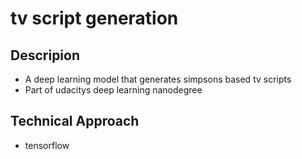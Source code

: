 # tv script generation

## Descripion

-   A deep learning model that generates simpsons based tv scripts
-   Part of udacitys deep learning nanodegree

## Technical Approach
-   tensorflow
